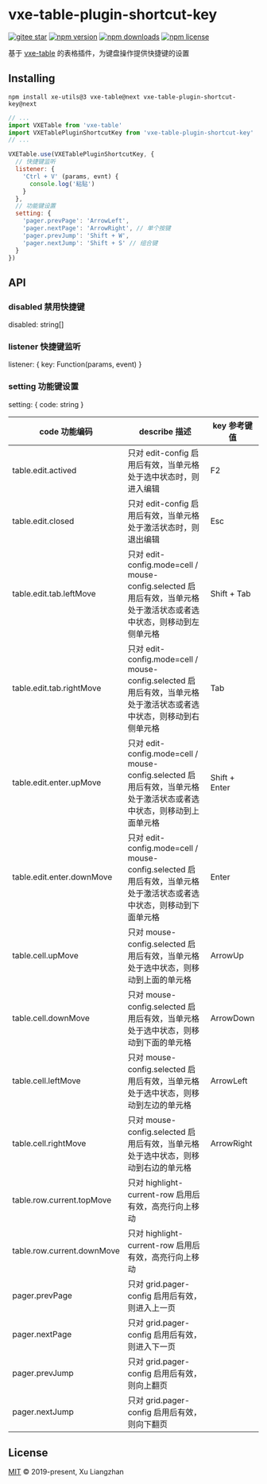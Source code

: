 # vxe-table-plugin-shortcut-key

[![gitee star](https://gitee.com/x-extends/vxe-table-plugin-shortcut-key/badge/star.svg?theme=dark)](https://gitee.com/x-extends/vxe-table-plugin-shortcut-key/stargazers)
[![npm version](https://img.shields.io/npm/v/vxe-table-plugin-shortcut-key.svg?style=flat-square)](https://www.npmjs.com/package/vxe-table-plugin-shortcut-key)
[![npm downloads](https://img.shields.io/npm/dm/vxe-table-plugin-shortcut-key.svg?style=flat-square)](http://npm-stat.com/charts.html?package=vxe-table-plugin-shortcut-key)
[![npm license](https://img.shields.io/github/license/mashape/apistatus.svg)](LICENSE)

基于 [vxe-table](https://www.npmjs.com/package/vxe-table) 的表格插件，为键盘操作提供快捷键的设置

## Installing

```shell
npm install xe-utils@3 vxe-table@next vxe-table-plugin-shortcut-key@next
```

```javascript
// ...
import VXETable from 'vxe-table'
import VXETablePluginShortcutKey from 'vxe-table-plugin-shortcut-key'
// ...

VXETable.use(VXETablePluginShortcutKey, {
  // 快捷键监听
  listener: {
    'Ctrl + V' (params, evnt) {
      console.log('粘贴')
    }
  },
  // 功能键设置
  setting: {
    'pager.prevPage': 'ArrowLeft',
    'pager.nextPage': 'ArrowRight', // 单个按键
    'pager.prevJump': 'Shift + W',
    'pager.nextJump': 'Shift + S' // 组合键
  }
})
```

## API

### disabled 禁用快捷键

disabled: string[]

### listener 快捷键监听

listener: { key: Function(params, event) }

### setting 功能键设置

setting: { code: string }

| code 功能编码 | describe 描述 | key 参考键值 |
|------|------|------|
| table.edit.actived | 只对 edit-config 启用后有效，当单元格处于选中状态时，则进入编辑 | F2 |
| table.edit.closed | 只对 edit-config 启用后有效，当单元格处于激活状态时，则退出编辑 | Esc |
| table.edit.tab.leftMove | 只对 edit-config.mode=cell / mouse-config.selected 启用后有效，当单元格处于激活状态或者选中状态，则移动到左侧单元格 | Shift + Tab |
| table.edit.tab.rightMove | 只对 edit-config.mode=cell / mouse-config.selected 启用后有效，当单元格处于激活状态或者选中状态，则移动到右侧单元格 | Tab |
| table.edit.enter.upMove | 只对 edit-config.mode=cell / mouse-config.selected 启用后有效，当单元格处于激活状态或者选中状态，则移动到上面单元格 | Shift + Enter |
| table.edit.enter.downMove | 只对 edit-config.mode=cell / mouse-config.selected 启用后有效，当单元格处于激活状态或者选中状态，则移动到下面单元格 | Enter |
| table.cell.upMove | 只对 mouse-config.selected 启用后有效，当单元格处于选中状态，则移动到上面的单元格 | ArrowUp |
| table.cell.downMove | 只对 mouse-config.selected 启用后有效，当单元格处于选中状态，则移动到下面的单元格 | ArrowDown |
| table.cell.leftMove | 只对 mouse-config.selected 启用后有效，当单元格处于选中状态，则移动到左边的单元格 | ArrowLeft |
| table.cell.rightMove | 只对 mouse-config.selected 启用后有效，当单元格处于选中状态，则移动到右边的单元格 | ArrowRight |
| table.row.current.topMove | 只对 highlight-current-row 启用后有效，高亮行向上移动 |  |
| table.row.current.downMove | 只对 highlight-current-row 启用后有效，高亮行向上移动 |  |
| pager.prevPage | 只对 grid.pager-config 启用后有效，则进入上一页 |  |
| pager.nextPage | 只对 grid.pager-config 启用后有效，则进入下一页 |  |
| pager.prevJump | 只对 grid.pager-config 启用后有效，则向上翻页 |  |
| pager.nextJump | 只对 grid.pager-config 启用后有效，则向下翻页 |  |

## License

[MIT](LICENSE) © 2019-present, Xu Liangzhan
